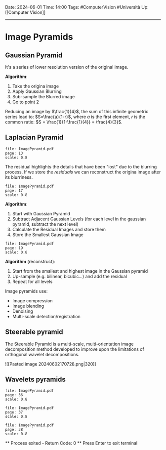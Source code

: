 Date: 2024-06-01
Time: 14:00
Tags: #ComputerVision #Università 
Up: [[Computer Vision]]

---
# Image Pyramids

## Gaussian Pyramid

It's a series of lower resolution version of the original image. 

**Algorithm**: 
1. Take the origina image
2. Apply Gaussian Blurring
3. Sub-sample the Blurred image
4. Go to point 2

Reducing an image by $\frac{1}{4}$, the sum of this infinite geometric series lead to: $S=\frac{a}{1-r}$, where $a$ is the first element, $r$ is the common ratio: $S = \frac{1}{1-\frac{1}{4}} = \frac{4}{3}$.

## Laplacian Pyramid

```slide-note 
file: ImagePyramid.pdf 
page: 13
scale: 0.8
```

The residual highlights the details that have been "lost" due to the blurring process.
If we store the *residuals* we can reconstruct the origina image after its blurriness.

```slide-note 
file: ImagePyramid.pdf 
page: 17
scale: 0.8
```

**Algorithm**:
1. Start with Gaussian Pyramid
2. Subtract Adjacent Gaussian Levels (for each level in the gaussian pyramid, subtract the next level)
3. Calculate the Residual Images and store them
4. Store the Smallest Gaussian Image


```slide-note 
file: ImagePyramid.pdf 
page: 19
scale: 0.8
```

**Algorithm** (reconstruct):
1. Start from the smallest and highest image in the Gaussian pyramid
2. Up-sample (e.g. bilinear, bicubic...) and add the residual
3. Repeat for all levels

Image pyramids use: 
- Image compression
- Image blending
- Denoising
- Multi-scale detection/registration

## Steerable pyramid

The Steerable Pyramid is a multi-scale, multi-orientation image decomposition method developed to improve upon the limitations of orthogonal wavelet decompositions.

![[Pasted image 20240602170728.png|320]]

## Wavelets pyramids

```slide-note 
file: ImagePyramid.pdf 
page: 36
scale: 0.8
```
```slide-note 
file: ImagePyramid.pdf 
page: 37
scale: 0.8
```
```slide-note 
file: ImagePyramid.pdf 
page: 38
scale: 0.8
```


** Process exited - Return Code: 0 **
Press Enter to exit terminal